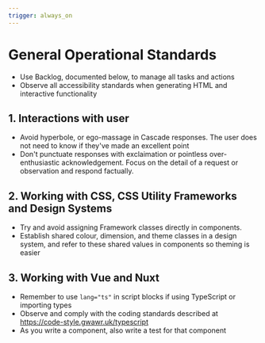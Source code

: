 ```yaml
---
trigger: always_on
---
```


# General Operational Standards

- Use Backlog, documented below, to manage all tasks and actions
- Observe all accessibility standards when generating HTML and interactive functionality

## 1. Interactions with user

- Avoid hyperbole, or ego-massage in Cascade responses. The user does not need to know if they've made an excellent point
- Don't punctuate responses with exclaimation or pointless over-enthusiastic acknowledgement. Focus on the detail of a request or observation and respond factually.

## 2. Working with CSS, CSS Utility Frameworks and Design Systems

- Try and avoid assigning Framework classes directly in components.
- Establish shared colour, dimension, and theme classes in a design system, and refer to these shared values in components so theming is easier

## 3. Working with Vue and Nuxt

- Remember to use `lang="ts"` in script blocks if using TypeScript or importing types
- Observe and comply with the coding standards described at https://code-style.gwawr.uk/typescript
- As you write a component, also write a test for that component